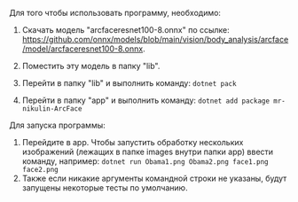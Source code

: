 Для того чтобы использовать программу, необходимо:

1. Скачать модель "arcfaceresnet100-8.onnx" по ссылке: https://github.com/onnx/models/blob/main/vision/body_analysis/arcface/model/arcfaceresnet100-8.onnx. 

2. Поместить эту модель в папку "lib".

3. Перейти в папку "lib" и выполнить команду:
        ```
        dotnet pack
        ```

4. Перейти в папку "app" и выполнить команду:
        ```
        dotnet add package mr-nikulin-ArcFace
        ```

Для запуска программы:
1. Перейдите в app. Чтобы запустить обработку нескольких изображений (лежащих в папке images внутри папки app) ввести команду, например:
        ```
        dotnet run Obama1.png Obama2.png face1.png face2.png
        ```
2. Также если никакие аргументы командной строки не указаны, будут запущены некоторые тесты по умолчанию.
